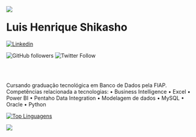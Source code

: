 <img align="left" src="https://i2.wp.com/ilovecode.com.br/wp-content/uploads/2020/03/post_ok.gif?fit=200%2C209&ssl=1" />

# Luis Henrique Shikasho
<!--
[![Blog](https://img.shields.io/badge/Blog-blue.svg?style=for-the-badge&logo=wordpress)](https://olha.la/ilovecode)
[![Youtube](https://img.shields.io/badge/Youtube-red.svg?style=for-the-badge&logo=youtube)](https://www.youtube.com/channel/UChoveUE94dFSAPfPiJhFsew)
-->
[![Linkedin](https://img.shields.io/badge/LinkedIn-blue?style=for-the-badge&logo=Linkedin)](https://www.linkedin.com/in/luis-henrique-shikasho/)



![GitHub followers](https://img.shields.io/github/followers/pauloanalista?style=flat-square)
![Twitter Follow](https://img.shields.io/twitter/follow/I_Love_Code?style=flat-square)

<br><br>


Cursando graduação tecnológica em Banco de Dados pela FIAP.
Competências relacionada a tecnologias:
• Business Intelligence
• Excel
• Power BI
• Pentaho Data Integration
• Modelagem de dados
• MySQL
• Oracle
• Python


[![Top Linguagens](https://github-readme-stats.vercel.app/api/top-langs/?username=pauloanalista&layout=compact)](https://github.com/pauloanalista/github-readme-stats)

<div>
  <img align="left" src="https://github-readme-stats.vercel.app/api?username=pauloanalista&show_icons=true&count_private=true" />
</div>












<!--
**henrique819/henrique819** is a ✨ _special_ ✨ repository because its `README.md` (this file) appears on your GitHub profile.

Here are some ideas to get you started:

- 🔭 I’m currently working on ...
- 🌱 I’m currently learning ...
- 👯 I’m looking to collaborate on ...
- 🤔 I’m looking for help with ...
- 💬 Ask me about ...
- 📫 How to reach me: ...
- 😄 Pronouns: ...
- ⚡ Fun fact: ...
-->
